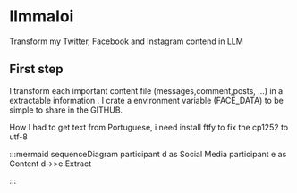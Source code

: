 # llmmaloi
Transform my Twitter, Facebook and Instagram contend in LLM

## First step
I transform each important content file (messages,comment,posts, ...) in a extractable information . I crate a environment variable (FACE_DATA) to be simple to share in the GITHUB. 

How I had to get text from Portuguese, i need install ftfy to fix the cp1252 to utf-8


:::mermaid
sequenceDiagram
    participant d as Social Media
    participant e as Content
    d->>e:Extract

:::